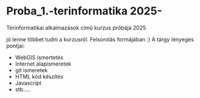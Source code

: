 # Proba_1.-terinformatika 2025-
Térinformatikai alkalmazások című kurzus próbája 2025

jó lenne többet tudni a kurzusról. Felsorolás formájában :) 
A tárgy lényeges pontjai:
 - WebGIS ismertetés
 - Internet alapismeretek
 - git ismeretek
 - HTML kód készítés
 - Javascript
 - stb.....
